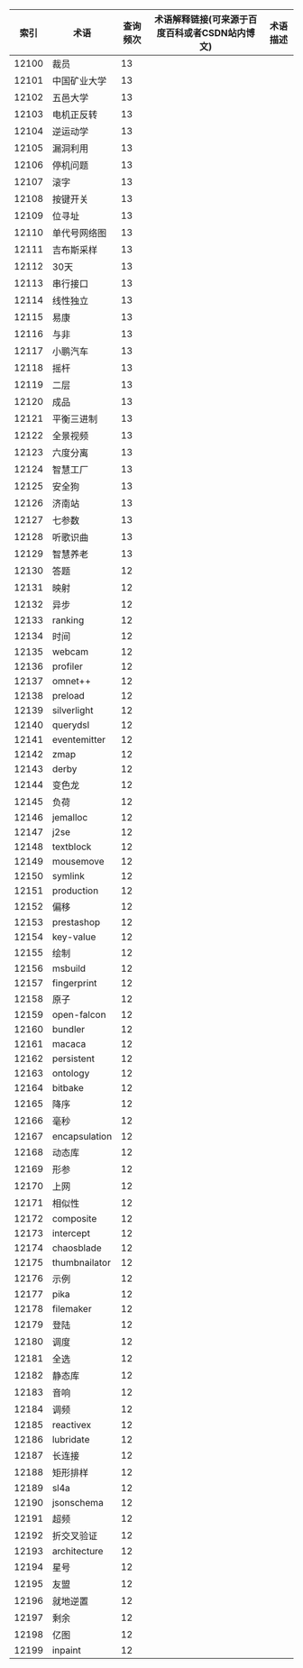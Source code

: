 | 索引    | 术语            | 查询频次 | 术语解释链接(可来源于百度百科或者CSDN站内博文) | 术语描述 |
| ----- | ------------- | ---- | -------------------------- | ---- |
| 12100 | 裁员            | 13   |                            |      |
| 12101 | 中国矿业大学        | 13   |                            |      |
| 12102 | 五邑大学          | 13   |                            |      |
| 12103 | 电机正反转         | 13   |                            |      |
| 12104 | 逆运动学          | 13   |                            |      |
| 12105 | 漏洞利用          | 13   |                            |      |
| 12106 | 停机问题          | 13   |                            |      |
| 12107 | 滚字            | 13   |                            |      |
| 12108 | 按键开关          | 13   |                            |      |
| 12109 | 位寻址           | 13   |                            |      |
| 12110 | 单代号网络图        | 13   |                            |      |
| 12111 | 吉布斯采样         | 13   |                            |      |
| 12112 | 30天           | 13   |                            |      |
| 12113 | 串行接口          | 13   |                            |      |
| 12114 | 线性独立          | 13   |                            |      |
| 12115 | 易康            | 13   |                            |      |
| 12116 | 与非            | 13   |                            |      |
| 12117 | 小鹏汽车          | 13   |                            |      |
| 12118 | 摇杆            | 13   |                            |      |
| 12119 | 二层            | 13   |                            |      |
| 12120 | 成品            | 13   |                            |      |
| 12121 | 平衡三进制         | 13   |                            |      |
| 12122 | 全景视频          | 13   |                            |      |
| 12123 | 六度分离          | 13   |                            |      |
| 12124 | 智慧工厂          | 13   |                            |      |
| 12125 | 安全狗           | 13   |                            |      |
| 12126 | 济南站           | 13   |                            |      |
| 12127 | 七参数           | 13   |                            |      |
| 12128 | 听歌识曲          | 13   |                            |      |
| 12129 | 智慧养老          | 13   |                            |      |
| 12130 | 答题            | 12   |                            |      |
| 12131 | 映射            | 12   |                            |      |
| 12132 | 异步            | 12   |                            |      |
| 12133 | ranking       | 12   |                            |      |
| 12134 | 时间            | 12   |                            |      |
| 12135 | webcam        | 12   |                            |      |
| 12136 | profiler      | 12   |                            |      |
| 12137 | omnet++       | 12   |                            |      |
| 12138 | preload       | 12   |                            |      |
| 12139 | silverlight   | 12   |                            |      |
| 12140 | querydsl      | 12   |                            |      |
| 12141 | eventemitter  | 12   |                            |      |
| 12142 | zmap          | 12   |                            |      |
| 12143 | derby         | 12   |                            |      |
| 12144 | 变色龙           | 12   |                            |      |
| 12145 | 负荷            | 12   |                            |      |
| 12146 | jemalloc      | 12   |                            |      |
| 12147 | j2se          | 12   |                            |      |
| 12148 | textblock     | 12   |                            |      |
| 12149 | mousemove     | 12   |                            |      |
| 12150 | symlink       | 12   |                            |      |
| 12151 | production    | 12   |                            |      |
| 12152 | 偏移            | 12   |                            |      |
| 12153 | prestashop    | 12   |                            |      |
| 12154 | key-value     | 12   |                            |      |
| 12155 | 绘制            | 12   |                            |      |
| 12156 | msbuild       | 12   |                            |      |
| 12157 | fingerprint   | 12   |                            |      |
| 12158 | 原子            | 12   |                            |      |
| 12159 | open-falcon   | 12   |                            |      |
| 12160 | bundler       | 12   |                            |      |
| 12161 | macaca        | 12   |                            |      |
| 12162 | persistent    | 12   |                            |      |
| 12163 | ontology      | 12   |                            |      |
| 12164 | bitbake       | 12   |                            |      |
| 12165 | 降序            | 12   |                            |      |
| 12166 | 毫秒            | 12   |                            |      |
| 12167 | encapsulation | 12   |                            |      |
| 12168 | 动态库           | 12   |                            |      |
| 12169 | 形参            | 12   |                            |      |
| 12170 | 上网            | 12   |                            |      |
| 12171 | 相似性           | 12   |                            |      |
| 12172 | composite     | 12   |                            |      |
| 12173 | intercept     | 12   |                            |      |
| 12174 | chaosblade    | 12   |                            |      |
| 12175 | thumbnailator | 12   |                            |      |
| 12176 | 示例            | 12   |                            |      |
| 12177 | pika          | 12   |                            |      |
| 12178 | filemaker     | 12   |                            |      |
| 12179 | 登陆            | 12   |                            |      |
| 12180 | 调度            | 12   |                            |      |
| 12181 | 全选            | 12   |                            |      |
| 12182 | 静态库           | 12   |                            |      |
| 12183 | 音响            | 12   |                            |      |
| 12184 | 调频            | 12   |                            |      |
| 12185 | reactivex     | 12   |                            |      |
| 12186 | lubridate     | 12   |                            |      |
| 12187 | 长连接           | 12   |                            |      |
| 12188 | 矩形排样          | 12   |                            |      |
| 12189 | sl4a          | 12   |                            |      |
| 12190 | jsonschema    | 12   |                            |      |
| 12191 | 超频            | 12   |                            |      |
| 12192 | 折交叉验证         | 12   |                            |      |
| 12193 | architecture  | 12   |                            |      |
| 12194 | 星号            | 12   |                            |      |
| 12195 | 友盟            | 12   |                            |      |
| 12196 | 就地逆置          | 12   |                            |      |
| 12197 | 剩余            | 12   |                            |      |
| 12198 | 亿图            | 12   |                            |      |
| 12199 | inpaint       | 12   |                            |      |
